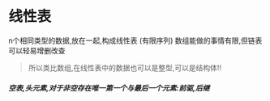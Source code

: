 # 线性表
n个相同类型的数据,放在一起,构成线性表
(有限序列)
数组能做的事情有限,但链表可以轻易增删改查

> 所以类比数组,在线性表中的数据也可以是整型,可以是结构体!!
##### 空表,头元素,对于非空存在唯一第一个与最后一个元素:前驱,后继